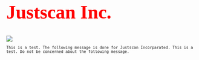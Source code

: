 <head>
<title>Justscan Inc.</title>
</head>
<style>
.front-logo {
color: red;
font-family: lobster;
font-size: 50px;
}
.front-text {
font-family: Monospace;
font-size: 10px;
}
<link href="https://fonts.googleapis.com/css?family=Lobster" rel="stylesheet" type="text/css">
</style>
<body>
<h1 class=front-logo>
Justscan Inc.
</h1>
<img src=http://blog.legalsolutions.thomsonreuters.com/wp-content/uploads/2013/03/Scanner.png>
<p class=front-text>
This is a test. The following message is done for Justscan Incorparated. This is a test. Do not be concerned about the following message.
</p></body>
